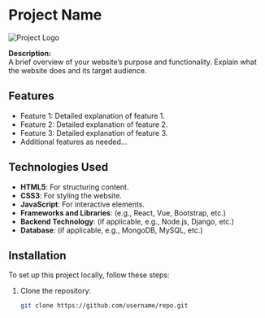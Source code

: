 # Project Name

![Project Logo](link-to-logo)

**Description:**  
A brief overview of your website’s purpose and functionality. Explain what the website does and its target audience.

## Features

- Feature 1: Detailed explanation of feature 1.
- Feature 2: Detailed explanation of feature 2.
- Feature 3: Detailed explanation of feature 3.
- Additional features as needed...

## Technologies Used

- **HTML5**: For structuring content.
- **CSS3**: For styling the website.
- **JavaScript**: For interactive elements.
- **Frameworks and Libraries**: (e.g., React, Vue, Bootstrap, etc.)
- **Backend Technology**: (if applicable, e.g., Node.js, Django, etc.)
- **Database**: (if applicable, e.g., MongoDB, MySQL, etc.)

## Installation

To set up this project locally, follow these steps:

1. Clone the repository:
   ```bash
   git clone https://github.com/username/repo.git
